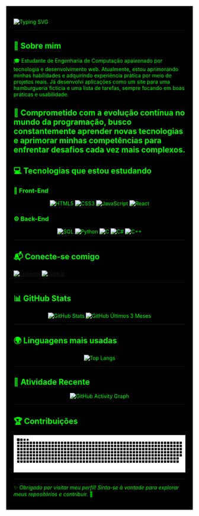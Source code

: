 <div style="background-color:black; color:lime; padding:20px;">

![Typing SVG](https://readme-typing-svg.herokuapp.com?font=Fira+Code&weight=600&pause=1000&color=F72F13&width=435&lines=Ol%C3%A1%2C+bem-vindo+ao+meu+GitHub!+%F0%9F%91%8B)

---

## 🚀 Sobre mim
🎓 Estudante de Engenharia de Computação apaixonado por tecnologia e desenvolvimento web. Atualmente, estou aprimorando minhas habilidades e adquirindo experiência prática por meio de projetos reais. Já desenvolvi aplicações como um site para uma hamburgueria fictícia e uma lista de tarefas, sempre focando em boas práticas e usabilidade.

📌 Comprometido com a evolução contínua no mundo da programação, busco constantemente aprender novas tecnologias e aprimorar minhas competências para enfrentar desafios cada vez mais complexos.
---

## 💻 Tecnologias que estou estudando

### 🎨 Front-End
<div align="center">
  <img src="https://img.shields.io/badge/HTML5-E34F26?style=for-the-badge&logo=html5&logoColor=white" alt="HTML5" />
  <img src="https://img.shields.io/badge/CSS3-1572B6?style=for-the-badge&logo=css3&logoColor=white" alt="CSS3" />
  <img src="https://img.shields.io/badge/JavaScript-F7DF1E?style=for-the-badge&logo=javascript&logoColor=black" alt="JavaScript" />
  <img src="https://img.shields.io/badge/React-61DAFB?style=for-the-badge&logo=react&logoColor=black" alt="React" />
</div>

### ⚙️ Back-End
<div align="center">
  <img src="https://img.shields.io/badge/SQL-4479A1?style=for-the-badge&logo=postgresql&logoColor=white" alt="SQL" />
  <img src="https://img.shields.io/badge/Python-3776AB?style=for-the-badge&logo=python&logoColor=white" alt="Python" />
  <img src="https://img.shields.io/badge/C-A8B9CC?style=for-the-badge&logo=c&logoColor=white" alt="C" />
  <img src="https://img.shields.io/badge/C%23-239120?style=for-the-badge&logo=csharp&logoColor=white" alt="C#" />
  <img src="https://img.shields.io/badge/C++-00599C?style=for-the-badge&logo=cplusplus&logoColor=white" alt="C++" />
</div>

---

## 📬 Conecte-se comigo

[![LinkedIn](https://img.shields.io/badge/LinkedIn-000?style=for-the-badge&logo=linkedin&logoColor=0E76A8)](https://www.linkedin.com/in/giovanni-santos-025425267/)
[![GitHub](https://img.shields.io/badge/GitHub-000?style=for-the-badge&logo=github&logoColor=white)](https://github.com/Gimedeiros-77)

---

## 📊 GitHub Stats

<div align="center">
  <img height="180em" src="https://github-readme-stats.vercel.app/api?username=Gimedeiros-77&show_icons=true&theme=codeSTACKr&hide_border=true" alt="GitHub Stats" />
  <img height="180em" src="https://github-profile-summary-cards.vercel.app/api/cards/productive-time?username=Gimedeiros-77&theme=codeSTACKr&hide_border=true&months=3" alt="GitHub Últimos 3 Meses" />
</div>

---

## 🌍 Linguagens mais usadas

<div align="center">
  <img src="https://github-readme-stats-git-masterrstaa-rickstaa.vercel.app/api/top-langs/?username=Gimedeiros-77&layout=compact&theme=codeSTACKr&hide_border=true" alt="Top Langs" />
</div>

---

## 🎯 Atividade Recente

<div align="center">
  <img width="700px" src="https://github-readme-activity-graph.vercel.app/graph?username=Gimedeiros-77&theme=github" alt="GitHub Activity Graph" />
</div>

---

## 🏆 Contribuições

![Snake animation](https://raw.githubusercontent.com/Gimedeiros-77/Gimedeiros-77/output/github-contribution-grid-snake-g.svg)

---

✨ _Obrigado por visitar meu perfil! Sinta-se à vontade para explorar meus repositórios e contribuir._ 🚀

</div>
